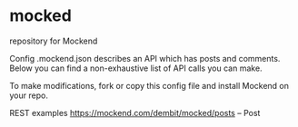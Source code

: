 # mocked
repository for Mockend

Config
.mockend.json describes an API which has posts and comments. Below you can find a non-exhaustive list of API calls you can make.

To make modifications, fork or copy this config file and install Mockend on your repo.

REST examples
https://mockend.com/dembit/mocked/posts – Post

